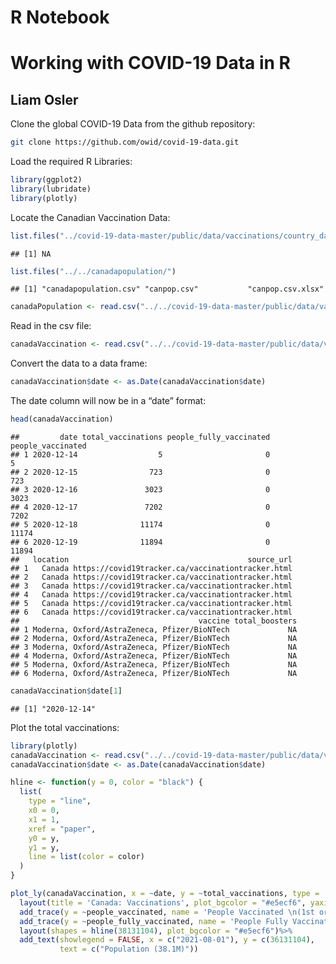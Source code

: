 R Notebook
================

# Working with COVID-19 Data in R

## Liam Osler

Clone the global COVID-19 Data from the github repository:

``` bash
git clone https://github.com/owid/covid-19-data.git
```

Load the required R Libraries:

``` r
library(ggplot2)
library(lubridate)
library(plotly)
```

Locate the Canadian Vaccination Data:

``` r
list.files("../covid-19-data-master/public/data/vaccinations/country_data/")[35]
```

    ## [1] NA

``` r
list.files("../../canadapopulation/")
```

    ## [1] "canadapopulation.csv" "canpop.csv"           "canpop.csv.xlsx"

``` r
canadaPopulation <- read.csv("../../covid-19-data-master/public/data/vaccinations/country_data/Canada.csv")
```

Read in the csv file:

``` r
canadaVaccination <- read.csv("../../covid-19-data-master/public/data/vaccinations/country_data/Canada.csv")
```

Convert the data to a data frame:

``` r
canadaVaccination$date <- as.Date(canadaVaccination$date)
```

The date column will now be in a “date” format:

``` r
head(canadaVaccination)
```

    ##         date total_vaccinations people_fully_vaccinated people_vaccinated
    ## 1 2020-12-14                  5                       0                 5
    ## 2 2020-12-15                723                       0               723
    ## 3 2020-12-16               3023                       0              3023
    ## 4 2020-12-17               7202                       0              7202
    ## 5 2020-12-18              11174                       0             11174
    ## 6 2020-12-19              11894                       0             11894
    ##   location                                        source_url
    ## 1   Canada https://covid19tracker.ca/vaccinationtracker.html
    ## 2   Canada https://covid19tracker.ca/vaccinationtracker.html
    ## 3   Canada https://covid19tracker.ca/vaccinationtracker.html
    ## 4   Canada https://covid19tracker.ca/vaccinationtracker.html
    ## 5   Canada https://covid19tracker.ca/vaccinationtracker.html
    ## 6   Canada https://covid19tracker.ca/vaccinationtracker.html
    ##                                        vaccine total_boosters
    ## 1 Moderna, Oxford/AstraZeneca, Pfizer/BioNTech             NA
    ## 2 Moderna, Oxford/AstraZeneca, Pfizer/BioNTech             NA
    ## 3 Moderna, Oxford/AstraZeneca, Pfizer/BioNTech             NA
    ## 4 Moderna, Oxford/AstraZeneca, Pfizer/BioNTech             NA
    ## 5 Moderna, Oxford/AstraZeneca, Pfizer/BioNTech             NA
    ## 6 Moderna, Oxford/AstraZeneca, Pfizer/BioNTech             NA

``` r
canadaVaccination$date[1]
```

    ## [1] "2020-12-14"

Plot the total vaccinations:

``` r
library(plotly)
canadaVaccination <- read.csv("../../covid-19-data-master/public/data/vaccinations/country_data/Canada.csv")
canadaVaccination$date <- as.Date(canadaVaccination$date)

hline <- function(y = 0, color = "black") {
  list(
    type = "line",
    x0 = 0,
    x1 = 1,
    xref = "paper",
    y0 = y,
    y1 = y,
    line = list(color = color)
  )
}

plot_ly(canadaVaccination, x = ~date, y = ~total_vaccinations, type = 'scatter', mode = 'lines', name = 'Total Doses')%>%
  layout(title = 'Canada: Vaccinations', plot_bgcolor = "#e5ecf6", yaxis = list(title = 'Total Vaccinations'), xaxis = list(title = 'Date'))%>% 
  add_trace(y = ~people_vaccinated, name = 'People Vaccinated \n(1st or 2nd Dose)', mode = 'lines')%>% 
  add_trace(y = ~people_fully_vaccinated, name = 'People Fully Vaccinated \n(1st and 2nd Dose)', mode = 'lines')%>%
  layout(shapes = hline(38131104), plot_bgcolor = "#e5ecf6")%>%
  add_text(showlegend = FALSE, x = c("2021-08-01"), y = c(36131104),
           text = c("Population (38.1M)"))
```
